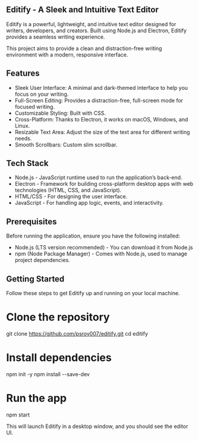 ## Editify - A Sleek and Intuitive Text Editor

Editify is a powerful, lightweight, and intuitive text editor designed for writers, developers, and creators. Built using Node.js and Electron, Editify provides a seamless writing experience.

This project aims to provide a clean and distraction-free writing environment with a modern, responsive interface.


## Features

- Sleek User Interface: A minimal and dark-themed interface to help you focus on your writing.
- Full-Screen Editing: Provides a distraction-free, full-screen mode for focused writing.
- Customizable Styling: Built with CSS.
- Cross-Platform: Thanks to Electron, it works on macOS, Windows, and Linux.
- Resizable Text Area: Adjust the size of the text area for different writing needs.
- Smooth Scrollbars: Custom slim scrollbar.


## Tech Stack

- Node.js - JavaScript runtime used to run the application’s back-end.
- Electron - Framework for building cross-platform desktop apps with web technologies (HTML, CSS, and JavaScript).
- HTML/CSS - For designing the user interface.
- JavaScript - For handling app logic, events, and interactivity.


## Prerequisites

Before running the application, ensure you have the following installed:

- Node.js (LTS version recommended) - You can download it from Node.js
- npm (Node Package Manager) - Comes with Node.js, used to manage project dependencies.


## Getting Started

Follow these steps to get Editify up and running on your local machine.

#  Clone the repository

git clone https://github.com/psroy007/editify.git
cd editify

#  Install dependencies

npm init -y
npm install --save-dev


# Run the app

npm start

This will launch Editify in a desktop window, and you should see the editor UI.


